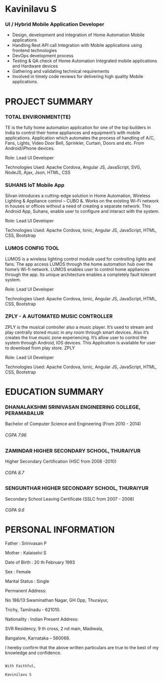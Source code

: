 <h1>Kavinilavu S</h1>
<h3>UI / Hybrid Mobile Application Developer</h3>
<ul>
<li>Design, development and integration of Home Automation
  Mobile applications</li>
<li>Handling Rest API call Integration with Mobile applications
using frontend technologies</li>
<li>DevOps development process</li>
<li>Testing & QA check of Home Automation Integrated
mobile applications and Hardware devices</li>
<li>Gathering and validating technical requirements</li>
<li>Involved in timely code reviews for delivering high quality
Mobile applications.</li>
</ul>


<h1>PROJECT SUMMARY</h1>

<h3>TOTAL ENVIRONMENT(TE)</h3>

  TE is the fully home automation application for one of the top builders in India to control their home appliances and equipment’s with mobile applications. Application which automates the process of handling of A/C, Fans, Lights, Video Door Bell, Sprinkler, Curtain, Doors and etc. From Android/iPhone devices.

Role: Lead UI Developer

Technologies Used: Apache Cordova, Angular JS, JavaScript, SVG,
NodeJS, Ajax, Json, HTML, CSS


<h3>SUHANS IoT Mobile App</h3>

  Silvan introduces a cutting-edge solution in Home Automation, Wireless Lighting & Appliance control – CUBO &. Works on the
existing Wi-Fi network in houses or offices without a need of creating a separate network. This Android App, Suhans, enable   user to configure and interact with the system.

Role: Lead UI Developer

Technologies Used: Apache Cordova, Ionic, Angular JS,
JavaScript, HTML, CSS, Bootstrap


<h3>LUMOS CONFIG TOOL</h3>
  LUMOS is a wireless lighting control module used for controlling lights and fans. The app access LUMOS through the home automation hub over the home’s Wi-fi network. LUMOS enables user to control home appliances through the app. Its unique
architecture enables a completely fault tolerant system.

Role: Lead UI Developer

Technologies Used: Apache Cordova, Ionic, Angular JS, JavaScript, HTML, CSS, Bootstrap


<h3>ZPLY - A AUTOMATED MUSIC CONTROLLER</h3>

  ZPLY is the musical controller also a music player. It’s used to stream and play centrally stored music in any room through
smart devices. Also it’s creates the true music zone experiencing. It’s allow user to control the system through Android, IOS
devices. This Application is available for user to download from play store.
ZPLY

Role: Lead UI Developer

Technologies Used: Apache Cordova, Ionic, Angular JS, JavaScript, HTML, CSS, Bootstrap


<h1>EDUCATION SUMMARY</h1>

<h3>DHANALAKSHMI SRINIVASAN ENGINEERING COLLEGE, PERAMABALUR</h3>
  <p>Bachelor of Computer Science and Engineering (From 2010 - 2014)</p>
                          <h6>CGPA 7.96</h6>
                          
                          
<h3>ZAMINDAR HIGHER SECONDARY SCHOOL, THURAIYUR</h3>
  <p>Higher Secondary Certification (HSC from 2008 -2010)</p>
                          <h6>CGPA 8.7</h6>
                          
                          
<h3>SENGUNTHAR HIGHER SECONDARY SCHOOL, THURAIYUR</h3>
  <p>Secondary School Leaving Certificate (SSLC from 2007 - 2008)</p>
                          <h6>CGPA 9.6</h6>
                          
                          
<h1>PERSONAL INFORMATION</h1>

<p>Father : Srinivasan P </p>                                  
<p>Mother : Kalaiselvi S  </p>                                 
<p>Date of Birth : 20 th February 1993  </p>                   
<p>Sex : Female </p>                                           
<p>Marital Status : Single </p>                                
<p>Permanent Address: </p>                                                             
<p>No 186/13 Swaminathan Nagar, GH Opp, Thuraiyur, </p>                                                                
<p>Trichy, Tamilnadu - 621010. </p>
<p>Nationality : Indian Present Address: </p>
<p>SVR Residency, 9 th cross, 2 nd main, Madiwala, </p>
<p>Bangalore, Karnataka – 560068. </p>



I hereby confirm that the above written particulars are true to the best of my knowledge and confidence.


                                                                                      With Faithful,
                                                                                      Kavinilavu S
